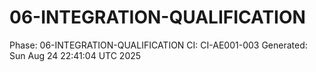 # 06-INTEGRATION-QUALIFICATION
Phase: 06-INTEGRATION-QUALIFICATION
CI: CI-AE001-003
Generated: Sun Aug 24 22:41:04 UTC 2025

